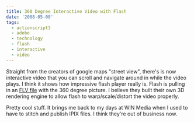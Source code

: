 ```yaml
---
title: 360 Degree Interactive Video with Flash
date: '2008-05-08'
tags:
  - actionscript3
  - adobe
  - technology
  - flash
  - interactive
  - video
---
```


Straight from the creators of google maps "street view", there's is now interactive video that you can scroll and navigate around in while the video plays. I think it shows how impressive flash player really is. Flash is pulling in an [FLV file](https://imc.cachefly.net/FijiCoralReef/Fiji_original-Fiji_original-im360_1300vid_128aud_15fps.flv 'FLV File') with the 360 degree picture. I believe they built their own 3D rendering engine to allow flash to warp/scale/distort the video properly.

Pretty cool stuff. It brings me back to my days at WIN Media when I used to have to stitch and publish IPIX files. I think they're out of business now.
